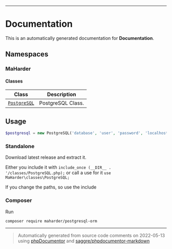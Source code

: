 
***

# Documentation

This is an automatically generated documentation for **Documentation**.

## Namespaces

### MaHarder

#### Classes

| Class | Description |
|-------|-------------|
| [`PostgreSQL`](./docs/classes/MaHarder/PostgreSQL.md) | PostgreSQL Class.|

## Usage

```php
$postgresql = new PostgreSQL('database', 'user', 'password', 'localhost', 5432);
```

### Standalone

Download latest release and extract it.

Either you include it with `include_once (__DIR__ . '/classes/PostgreSQL.php);` or call a use for it `use MaHarder\classes\PostgreSQL;`

If you change the paths, so use the include

### Composer

Run

```
composer require maharder/postgresql-orm
```

***
> Automatically generated from source code comments on 2022-05-13 using [phpDocumentor](http://www.phpdoc.org/) and [saggre/phpdocumentor-markdown](https://github.com/Saggre/phpDocumentor-markdown)
